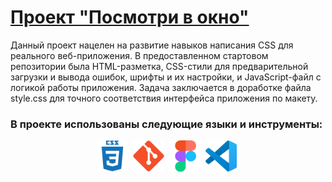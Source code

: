 <div>
  <h1><a href="https://yanapolyanskaya.github.io/posmotri_v_okno/">Проект "Посмотри в окно"</a></h1>
  <p>Данный проект нацелен на развитие навыков написания CSS для реального веб-приложения. В предоставленном стартовом репозитории была HTML-разметка, CSS-стили для предварительной загрузки и вывода ошибок, шрифты и их настройки, и JavaScript-файл с логикой работы приложения. Задача заключается в доработке файла style.css для точного соответствия интерфейса приложения по макету.</p>
   <h3>В проекте использованы следующие языки и инструменты:</h3>
   <div align="center">
    <img height="50" width="50" src="https://github.com/devicons/devicon/blob/master/icons/css3/css3-plain-wordmark.svg" alt="css" title="css"/>&nbsp;
    <img height="50" width="50" src="https://github.com/devicons/devicon/blob/master/icons/git/git-original.svg" alt="git" title="git"/>&nbsp;
    <img height="50" width="50" src="https://github.com/devicons/devicon/blob/master/icons/figma/figma-original.svg" alt="figma" title="figma"/>&nbsp;
    <img height="50" width="50" src="https://github.com/devicons/devicon/blob/master/icons/vscode/vscode-original.svg" alt="vscode" title="vscode"/>&nbsp;
  </div>
</div>
